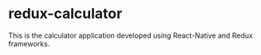 # redux-calculator

This is the calculator application developed using React-Native and Redux frameworks.
